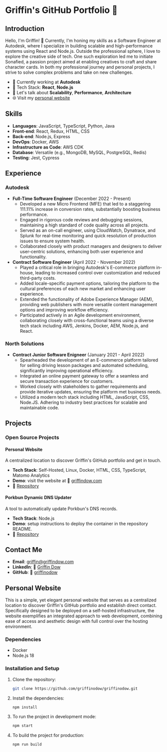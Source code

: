 # Griffin's GitHub Portfolio 👋

## Introduction

Hello, I'm Griffin! 👋 Currently, I'm honing my skills as a Software Engineer at Autodesk, where I specialize in building scalable and high-performance systems using React and Node.js. Outside the professional sphere, I love to explore the creative side of tech. One such exploration led me to initiate Sonafied, a passion project aimed at enabling creatives to craft and share character cards. In both my professional journey and personal projects, I strive to solve complex problems and take on new challenges.

- 🔭 Currently working at **Autodesk**
- 🌱 Tech Stack: **React**, **Node.js**
- 💬 Let's talk about **Scalability**, **Performance**, **Architecture**
- 🌐 Visit my [personal website](https://griffindow.com)

## Skills

- **Languages**: JavaScript, TypeScript, Python, Java
- **Front-end**: React, Redux, HTML, CSS
- **Back-end**: Node.js, Express
- **DevOps**: Docker, AWS
- **Infrastructure as Code**: AWS CDK
- **Database**: Versatile (e.g., MongoDB, MySQL, PostgreSQL, Redis)
- **Testing**: Jest, Cypress

## Experience

### Autodesk

- **Full-Time Software Engineer** (December 2022 - Present)
  - Developed a new Micro Frontend (MFE) that led to a staggering 111.11% increase in conversion rates, substantially boosting business performance.
  - Engaged in rigorous code reviews and debugging sessions, maintaining a high standard of code quality across all projects.
  - Served as an on-call engineer, using CloudWatch, Dynatrace, and Splunk for real-time monitoring and quick resolution of production issues to ensure system health.
  - Collaborated closely with product managers and designers to deliver user-centric solutions, enhancing both user experience and functionality.
- **Contract Software Engineer** (April 2022 - November 2022)
  - Played a critical role in bringing Autodesk's E-commerce platform in-house, leading to increased control over customization and reduced third-party costs.
  - Added locale-specific payment options, tailoring the platform to the cultural preferences of each new market and enhancing user experience.
  - Extended the functionality of Adobe Experience Manager (AEM), providing web publishers with more versatile content management options and improving workflow efficiency.
  - Participated actively in an Agile development environment, collaborating closely with cross-functional teams using a diverse tech stack including AWS, Jenkins, Docker, AEM, Node.js, and React.

### North Solutions

- **Contract Junior Software Enigneer** (January 2021 - April 2022)
  - Spearheaded the development of an E-commerce platform tailored for selling driving lesson packages and automated scheduling, significantly improving operational efficiency.
  - Integrated an online payment gateway to offer a seamless and secure transaction experience for customers.
  - Worked closely with stakeholders to gather requirements and provide iterative updates, ensuring the platform met business needs.
  - Utilized a modern tech stack including HTML, JavaScript, CSS, Node.JS. Adhering to industry best practices for scalable and maintainable code.

## Projects

### Open Source Projects

#### Personal Website

A centralized location to discover Griffin's GitHub portfolio and get in touch.

- **Tech Stack**: Self-Hosted, Linux, Docker, HTML, CSS, TypeScript, Matomo Analytics
- **Demo**: visit the website at 🔗 [griffindow.com](https://griffindow.com)
- 🔗 [Repository](https://github.com/griffinodow/griffinodow)

#### Porkbun Dynamic DNS Updater

A tool to automatically update Porkbun's DNS records.

- **Tech Stack**: Node.js
- **Demo**: setup instructions to deploy the container in the repository README.
- 🔗 [Repository](https://github.com/griffinodow/porkbun-ddns)

## Contact Me

- **Email**: griffin@griffindow.com
- **LinkedIn**: 🔗 [Griffin Dow](https://www.linkedin.com/in/griffinodow/)
- **GitHub**: 🔗 [griffinodow](https://github.com/griffinodow)

## Personal Website

This is a simple, yet elegant personal website that serves as a centralized location to discover Griffin's GitHub portfolio and establish direct contact. Specifically designed to be deployed on a self-hosted infrastructure, the website exemplifies an integrated approach to web development, combining ease of access and aesthetic design with full control over the hosting environment.

### Dependencies

- Docker
- Node.js 18

### Installation and Setup

1. Clone the repository:
   ```bash
   git clone https://github.com/griffinodow/griffinodow.git
   ```
2. Install the dependencies:

   ```bash
   npm install
   ```

3. To run the project in development mode:
   ```bash
   npm start
   ```
4. To build the project for production:
   ```bash
   npm run build
   ```
